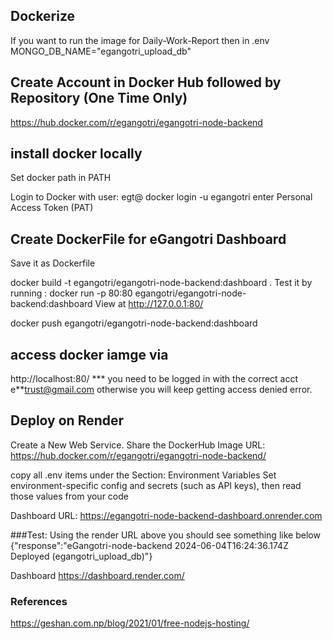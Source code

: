 ## Dockerize

If you want to run the image for Daily-Work-Report then
in .env
MONGO_DB_NAME="egangotri_upload_db"

## Create Account in Docker Hub followed by Repository (One Time Only)

https://hub.docker.com/r/egangotri/egangotri-node-backend

## install docker locally
Set docker path in PATH

Login to Docker with user: egt@
docker login -u egangotri
enter Personal Access Token (PAT)

## Create DockerFile for eGangotri Dashboard
Save it as Dockerfile

docker build -t egangotri/egangotri-node-backend:dashboard .
Test it by running :
docker run -p 80:80 egangotri/egangotri-node-backend:dashboard
View at
http://127.0.0.1:80/

docker push egangotri/egangotri-node-backend:dashboard

## access docker iamge via
http://localhost:80/
*** you need to be logged in with the correct acct e**trust@gmail.com
otherwise you will keep getting access denied error.


## Deploy on Render
Create a New Web Service.
Share the DockerHub Image URL:
https://hub.docker.com/r/egangotri/egangotri-node-backend/

copy all .env items under the Section:
Environment Variables
Set environment-specific config and secrets (such as API keys), then read those values from your code

Dashboard URL: https://egangotri-node-backend-dashboard.onrender.com

###Test:
Using the render URL above you should see something like below
{"response":"eGangotri-node-backend 2024-06-04T16:24:36.174Z Deployed (egangotri_upload_db)"}

Dashboard
https://dashboard.render.com/

### References
https://geshan.com.np/blog/2021/01/free-nodejs-hosting/
